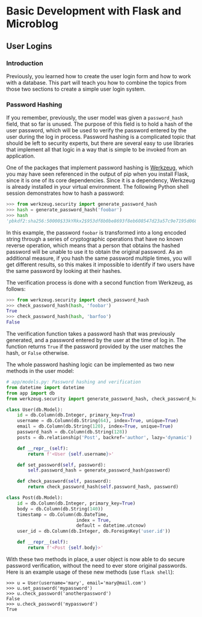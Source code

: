 # Basic Development with Flask and Microblog

## User Logins

### Introduction

Previously, you learned how to create the user login form and how to 
work with a database. This part will teach you how to combine the 
topics from those two sections to create a simple user login system.

### Password Hashing

If you remember, previously, the user model was given a `password_hash` 
field, that so far is unused. The purpose of this field is to hold a 
hash of the user password, which will be used to verify the password 
entered by the user during the log in process. Password hashing is a 
complicated topic that should be left to security experts, but there are 
several easy to use libraries that implement all that logic in a way 
that is simple to be invoked from an application.

One of the packages that implement password hashing 
is [Werkzeug](http://werkzeug.pocoo.org/), which you may have seen 
referenced in the output of pip when you install Flask, since it is one 
of its core dependencies. Since it is a dependency, Werkzeug is already 
installed in your virtual environment. The following Python shell 
session demonstrates how to hash a password:

```python
>>> from werkzeug.security import generate_password_hash
>>> hash = generate_password_hash('foobar')
>>> hash
'pbkdf2:sha256:50000$33kYRkx2$953df8b0be8693f8eb608547d23a57c9e7195d0689b0d179881d59c3d1a7a7a6'
```

In this example, the password `foobar` is transformed into a long 
encoded string through a series of cryptographic operations that have no 
known reverse operation, which means that a person that obtains the 
hashed password will be unable to use it to obtain the original 
password. As an additional measure, if you hash the same password 
multiple times, you will get different results, so this makes it 
impossible to identify if two users have the same password by looking at 
their hashes.

The verification process is done with a second function from Werkzeug, 
as follows:

```python
>>> from werkzeug.security import check_password_hash
>>> check_password_hash(hash, 'foobar')
True
>>> check_password_hash(hash, 'barfoo')
False
```

The verification function takes a password hash that was previously 
generated, and a password entered by the user at the time of log in. The 
function returns `True` if the password provided by the user matches the 
hash, or `False` otherwise.

The whole password hashing logic can be implemented as two new methods 
in the user model:

```python
# app/models.py: Password hashing and verification
from datetime import datetime
from app import db
from werkzeug.security import generate_password_hash, check_password_hash

class User(db.Model):
    id = db.Column(db.Integer, primary_key=True)
    username = db.Column(db.String(64), index=True, unique=True)
    email = db.Column(db.String(120), index=True, unique=True)
    password_hash = db.Column(db.String(128))
    posts = db.relationship('Post', backref='author', lazy='dynamic')

    def __repr__(self):
        return f'<User {self.username}>'

    def set_password(self, password):
        self.password_hash = generate_password_hash(password)

    def check_password(self, password):
        return check_password_hash(self.password_hash, password)

class Post(db.Model):
    id = db.Column(db.Integer, primary_key=True)
    body = db.Column(db.String(140))
    timestamp = db.Column(db.DateTime, 
                          index = True, 
                          default = datetime.utcnow)
    user_id = db.Column(db.Integer, db.ForeignKey('user.id'))

    def __repr__(self):
        return f'<Post {self.body}>'
```

With these two methods in place, a user object is now able to do secure 
password verification, without the need to ever store original 
passwords. Here is an example usage of these new methods 
(use `flask shell`):

```
>>> u = User(username='mary', email='mary@mail.com')
>>> u.set_password('mypassword')
>>> u.check_password('anotherpassword')
False
>>> u.check_password('mypassword')
True
```
